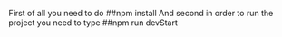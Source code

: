 First of all you need to do 
##npm install
And second in order to run the project you need to type
##npm run devStart
